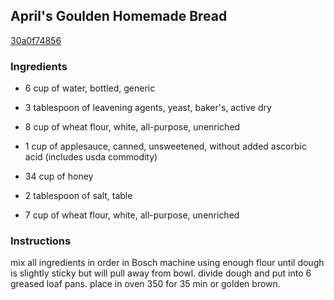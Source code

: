 ## April's Goulden Homemade Bread

[30a0f74856](http://www.food.com/recipe/aprils-goulden-homemade-bread-375559)

### Ingredients

 - 6 cup of water, bottled, generic

 - 3 tablespoon of leavening agents, yeast, baker's, active dry

 - 8 cup of wheat flour, white, all-purpose, unenriched

 - 1 cup of applesauce, canned, unsweetened, without added ascorbic acid (includes usda commodity)

 - 34 cup of honey

 - 2 tablespoon of salt, table

 - 7 cup of wheat flour, white, all-purpose, unenriched

### Instructions

mix all ingredients in order in Bosch machine using enough flour until dough is slightly sticky but will pull away from bowl. divide dough and put into 6 greased loaf pans. place in oven 350 for 35 min or golden brown.